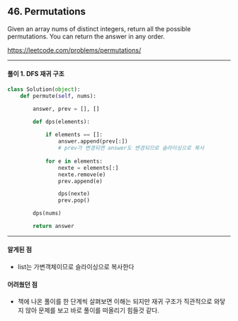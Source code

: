 ## 46. Permutations

Given an array nums of distinct integers, return all the possible permutations. You can return the answer in any order.

https://leetcode.com/problems/permutations/

---

#### 풀이 1. DFS 재귀 구조 

```python
class Solution(object):
    def permute(self, nums):

        answer, prev = [], []

        def dps(elements):
               
            if elements == []:
                answer.append(prev[:]) 
                # prev가 변경되면 answer도 변경되므로 슬라이싱으로 복사
            
            for e in elements:
                nexte = elements[:]
                nexte.remove(e)
                prev.append(e)

                dps(nexte)
                prev.pop()

        dps(nums)

        return answer
```
---

#### 알게된 점
  + list는 가변객체이므로 슬라이싱으로 복사한다

#### 어려웠던 점
  + 책에 나온 풀이를 한 단계씩 살펴보면 이해는 되지만 재귀 구조가 직관적으로 와닿지 않아 문제를 보고 바로 풀이를 떠올리기 힘들것 같다.  

